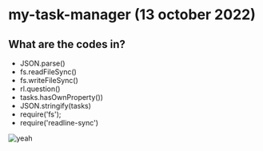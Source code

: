 # my-task-manager (13 october 2022)

## What are the codes in?

- JSON.parse()
- fs.readFileSync()
- fs.writeFileSync()
- rl.question()
- tasks.hasOwnProperty())
- JSON.stringify(tasks)
- require('fs');
- require('readline-sync')

![yeah](https://media.giphy.com/media/nO7ipz2UeYoM0/giphy.gif)
